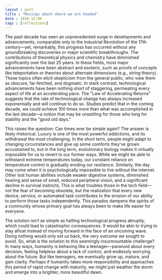 ```yaml
---
layout : post
title : "Musings about where we are headed"
date : 2018-12-06
tags : [reflections]
---
```


The past decade has seen an unprecedented surge in developments and advancements, comparable only to the Industrial Revolution of the 17th century—yet, remarkably, this progress has occurred without any groundbreaking discoveries or major scientific breakthroughs. The contributions of theoretical physics and chemistry have diminished significantly over the last 25 years. In these fields, most major advancements have been abstract and esoteric, such as proofs of concepts like teleportation or theories about alternate dimensions (e.g., string theory). These topics often elicit skepticism from the general public, who view them as obscure, far-fetched, and dogmatic. In stark contrast, technological advancements have been nothing short of staggering, permeating every aspect of life at an accelerating pace. The "Law of Accelerating Returns" suggests that the rate of technological change has always increased exponentially and will continue to do so. Studies predict that in the coming decade, we could achieve 100 times more than what was accomplished in the last decade—a notion that may be unsettling for those who long for stability and the "good old days."

This raises the question: Can times ever be simple again? The answer is likely rhetorical. Luxury is one of the most powerful addictions, and its withdrawal the most challenging. In the short term, people might adapt to changing circumstances and give up some comforts they've grown accustomed to, but in the long term, evolutionary biology makes it virtually impossible for us to revert to our former ways. While we might be able to withstand extreme temperatures today, our constant reliance on temperature control is gradually eroding our resilience. Similarly, the day may come when it is psychologically impossible to live without the internet. Other lost human abilities include weaker digestive systems, diminished hearing and sense of smell, reduced peripheral vision, and a significant decline in survival instincts. This is what troubles those in the tech field—not the fear of becoming obsolete, but the realization that every new device, service, or automated task contributes to the erosion of our ability to perform those tasks independently. This paradox dampens the spirits of a community whose primary goal has always been to make life easier for everyone.

The solution isn’t as simple as halting technological progress abruptly, which could lead to catastrophic consequences. It would be akin to trying to stay afloat instead of moving forward in the face of an oncoming wave. Doing nothing would only set us back, the very outcome we sought to avoid. So, what is the solution to this seemingly insurmountable challenge? In many ways, humanity is behaving like a teenager—paranoid about every decision, feeling helpless about a lack of control, and endlessly worrying about the future. But like teenagers, we eventually grow up, mature, and gain clarity. Perhaps if humanity takes more responsibility and approaches this period of rapid change with maturity, we might just weather the storm and emerge into a brighter, more beautiful dawn.